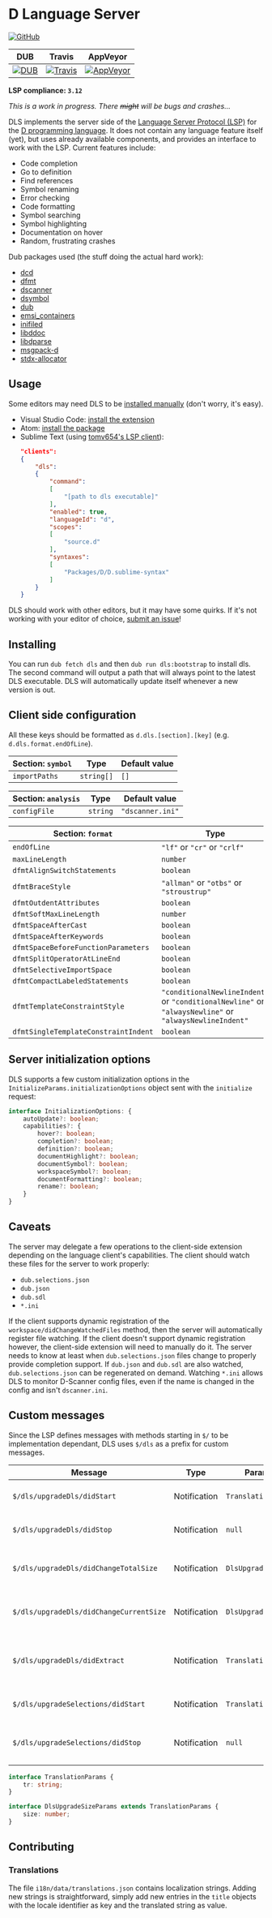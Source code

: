 # D Language Server

[![GitHub](https://img.shields.io/github/license/d-language-server/dls.svg?style=social)](https://www.gnu.org/licenses/gpl.html)

|DUB|Travis|AppVeyor|
|---|------|--------|
|[![DUB](https://img.shields.io/dub/v/dls.svg?style=flat-square)](https://code.dlang.org/packages/dls)|[![Travis](https://img.shields.io/travis/d-language-server/dls.svg?style=flat-square)](https://travis-ci.org/d-language-server/dls)|[![AppVeyor](https://img.shields.io/appveyor/ci/dlanguageserver/dls.svg?style=flat-square)](https://ci.appveyor.com/project/dlanguageserver/dls)

__LSP compliance: `3.12`__

_This is a work in progress. There ~~might~~ will be bugs and crashes..._

DLS implements the server side of the [Language Server Protocol (LSP)](https://microsoft.github.io/language-server-protocol/) for the [D programming language](https://dlang.org).
It does not contain any language feature itself (yet), but uses already available components, and provides an interface to work with the LSP.
Current features include:

- Code completion
- Go to definition
- Find references
- Symbol renaming
- Error checking
- Code formatting
- Symbol searching
- Symbol highlighting
- Documentation on hover
- Random, frustrating crashes

Dub packages used (the stuff doing the actual hard work):

- [dcd](http://dcd.dub.pm)
- [dfmt](http://dfmt.dub.pm)
- [dscanner](http://dscanner.dub.pm)
- [dsymbol](http://dsymbol.dub.pm)
- [dub](http://dub.dub.pm)
- [emsi_containers](http://emsi_containers.dub.pm)
- [inifiled](http://inifiled.dub.pm)
- [libddoc](http://libddoc.dub.pm)
- [libdparse](http://libdparse.dub.pm)
- [msgpack-d](http://msgpack-d.dub.pm)
- [stdx-allocator](http://stdx-allocator.dub.pm)

## Usage

Some editors may need DLS to be [installed manually](#installing) (don't worry, it's easy).

- Visual Studio Code: [install the extension](https://marketplace.visualstudio.com/items?itemName=LaurentTreguier.vscode-dls)
- Atom: [install the package](https://atom.io/packages/ide-dlang)
- Sublime Text (using [tomv654's LSP client](https://github.com/tomv564/LSP)):
    ```json
    "clients":
    {
        "dls":
        {
            "command":
            [
                "[path to dls executable]"
            ],
            "enabled": true,
            "languageId": "d",
            "scopes":
            [
                "source.d"
            ],
            "syntaxes":
            [
                "Packages/D/D.sublime-syntax"
            ]
        }
    }
    ```

DLS should work with other editors, but it may have some quirks.
If it's not working with your editor of choice, [submit an issue](https://github.com/d-language-server/dls/issues/new)!

## Installing

You can run `dub fetch dls` and then `dub run dls:bootstrap` to install dls.
The second command will output a path that will always point to the latest DLS executable.
DLS will automatically update itself whenever a new version is out.

## Client side configuration

All these keys should be formatted as `d.dls.[section].[key]` (e.g. `d.dls.format.endOfLine`).

|Section: `symbol`|Type      |Default value|
|-----------------|----------|-------------|
|`importPaths`    |`string[]`|`[]`         |

|Section: `analysis`|Type    |Default value   |
|-------------------|--------|----------------|
|`configFile`       |`string`|`"dscanner.ini"`|

|Section: `format`                   |Type                                    |Default value|
|------------------------------------|----------------------------------------|-------------|
|`endOfLine`                         |`"lf"` or `"cr"` or `"crlf"`            |`"lf"`       |
|`maxLineLength`                     |`number`                                |`120`        |
|`dfmtAlignSwitchStatements`         |`boolean`                               |`true`       |
|`dfmtBraceStyle`                    |`"allman"` or `"otbs"` or `"stroustrup"`|`"allman"`   |
|`dfmtOutdentAttributes`             |`boolean`                               |`true`       |
|`dfmtSoftMaxLineLength`             |`number`                                |`80`         |
|`dfmtSpaceAfterCast`                |`boolean`                               |`true`       |
|`dfmtSpaceAfterKeywords`            |`boolean`                               |`true`       |
|`dfmtSpaceBeforeFunctionParameters` |`boolean`                               |`false`      |
|`dfmtSplitOperatorAtLineEnd`        |`boolean`                               |`false`      |
|`dfmtSelectiveImportSpace`          |`boolean`                               |`true`       |
|`dfmtCompactLabeledStatements`      |`boolean`                               |`true`       |
|`dfmtTemplateConstraintStyle`       |`"conditionalNewlineIndent"` or `"conditionalNewline"` or `"alwaysNewline"` or `"alwaysNewlineIndent"`|`"conditionalNewlineIndent"`|
|`dfmtSingleTemplateConstraintIndent`|`boolean`                               |`false`      |

## Server initialization options

DLS supports a few custom initialization options in the `InitializeParams.initializationOptions` object sent with the `initialize` request:

```typescript
interface InitializationOptions: {
    autoUpdate?: boolean;
    capabilities?: {
        hover?: boolean;
        completion?: boolean;
        definition?: boolean;
        documentHighlight?: boolean;
        documentSymbol?: boolean;
        workspaceSymbol?: boolean;
        documentFormatting?: boolean;
        rename?: boolean;
    }
}
```

## Caveats

The server may delegate a few operations to the client-side extension depending on the language client's capabilities.
The client should watch these files for the server to work properly:

- `dub.selections.json`
- `dub.json`
- `dub.sdl`
- `*.ini`

If the client supports dynamic registration of the `workspace/didChangeWatchedFiles` method, then the server will automatically register file watching.
If the client doesn't support dynamic registration however, the client-side extension will need to manually do it.
The server needs to know at least when `dub.selections.json` files change to properly provide completion support.
If `dub.json` and `dub.sdl` are also watched, `dub.selections.json` can be regenerated on demand.
Watching `*.ini` allows DLS to monitor D-Scanner config files, even if the name is changed in the config and isn't `dscanner.ini`.

## Custom messages

Since the LSP defines messages with methods starting in `$/` to be implementation dependant, DLS uses `$/dls` as a prefix for custom messages.

|Message                                |Type        |Parameters            |Description                                                                |
|---------------------------------------|------------|----------------------|---------------------------------------------------------------------------|
|`$/dls/upgradeDls/didStart`            |Notification|`TranslationParams`   |Sent when the upgrade process starts                                       |
|`$/dls/upgradeDls/didStop`             |Notification|`null`                |Sent when the upgrade process stops                                        |
|`$/dls/upgradeDls/didChangeTotalSize`  |Notification|`DlsUpgradeSizeParams`|Sent during the download, with the total size of the upgrade download      |
|`$/dls/upgradeDls/didChangeCurrentSize`|Notification|`DlsUpgradeSizeParams`|Sent during the download, with the current size of the upgrade download    |
|`$/dls/upgradeDls/didExtract`          |Notification|`TranslationParams`   |Sent when the download is finished and the contents are written on the disk|
|`$/dls/upgradeSelections/didStart`     |Notification|`TranslationParams`   |Sent when DLS starts upgrading dub.selections.json                         |
|`$/dls/upgradeSelections/didStop`      |Notification|`null`                |Sent when DLS has finished upgrading dub.selections.json                   |

```typescript
interface TranslationParams {
    tr: string;
}

interface DlsUpgradeSizeParams extends TranslationParams {
    size: number;
}
```

## Contributing

### Translations

The file `i18n/data/translations.json` contains localization strings.
Adding new strings is straightforward, simply add new entries in the `title` objects with the locale identifier as key and the translated string as value.
